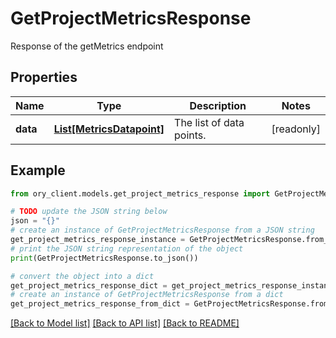 # GetProjectMetricsResponse

Response of the getMetrics endpoint

## Properties

Name | Type | Description | Notes
------------ | ------------- | ------------- | -------------
**data** | [**List[MetricsDatapoint]**](MetricsDatapoint.md) | The list of data points. | [readonly] 

## Example

```python
from ory_client.models.get_project_metrics_response import GetProjectMetricsResponse

# TODO update the JSON string below
json = "{}"
# create an instance of GetProjectMetricsResponse from a JSON string
get_project_metrics_response_instance = GetProjectMetricsResponse.from_json(json)
# print the JSON string representation of the object
print(GetProjectMetricsResponse.to_json())

# convert the object into a dict
get_project_metrics_response_dict = get_project_metrics_response_instance.to_dict()
# create an instance of GetProjectMetricsResponse from a dict
get_project_metrics_response_from_dict = GetProjectMetricsResponse.from_dict(get_project_metrics_response_dict)
```
[[Back to Model list]](../README.md#documentation-for-models) [[Back to API list]](../README.md#documentation-for-api-endpoints) [[Back to README]](../README.md)


